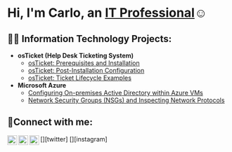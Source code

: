 <h1>Hi, I'm Carlo, an <a href="https://www.linkedin.com/in/carlo-custodio/">IT Professional</a>☺</h1>

<h2>👨‍💻 Information Technology Projects:</h2>

- <b>osTicket (Help Desk Ticketing System)</b>
  - [osTicket: Prerequisites and Installation](https://github.com/ceoceelo/osticket-prereqs)
  - [osTicket: Post-Installation Configuration](https://github.com/ceoceelo/post-install-config)
  - [osTicket: Ticket Lifecycle Examples](https://github.com/ceoceelo/ticket-lifecycle)
- <b>Microsoft Azure</b>
  - [Configuring On-premises Active Directory within Azure VMs](https://github.com/ceoceelo/configure-ad)
  - [Network Security Groups (NSGs) and Inspecting Network Protocols](https://github.com/ceoceelo/azure-network-protocols)

<h2>🤳Connect with me:</h2>

[<img align="left" alt="Josh | Twitter" width="22px" src="https://cdn.jsdelivr.net/npm/simple-icons@v3/icons/twitter.svg" />][twitter]
[<img align="left" alt="Josh | LinkedIn" width="22px" src="https://cdn.jsdelivr.net/npm/simple-icons@v3/icons/linkedin.svg" />][linkedin]
[<img align="left" alt="Josh | Instagram" width="22px" src="https://cdn.jsdelivr.net/npm/simple-icons@v3/icons/instagram.svg" />][instagram]

[linkedin]: https://www.linkedin.com/in/carlo-custodio/
